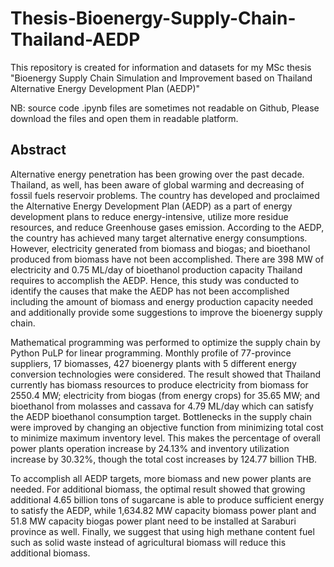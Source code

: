 # Thesis-Bioenergy-Supply-Chain-Thailand-AEDP
This repository is created for information and datasets for my MSc thesis "Bioenergy Supply Chain Simulation and Improvement based on Thailand Alternative Energy Development Plan (AEDP)"

NB:  source code .ipynb files are sometimes not readable on Github, Please download the files and open them in readable platform.

## Abstract

Alternative energy penetration has been growing over the past decade. Thailand, as well, has been aware of global warming and decreasing of fossil fuels reservoir problems. The country has developed and proclaimed the Alternative Energy Development Plan (AEDP) as a part of energy development plans to reduce energy-intensive, utilize more residue resources, and reduce Greenhouse gases emission. According to the AEDP, the country has achieved many target alternative energy consumptions. However, electricity generated from biomass and biogas; and bioethanol produced from biomass have not been accomplished. There are 398 MW of electricity and 0.75 ML/day of bioethanol production capacity Thailand requires to accomplish the AEDP. Hence, this study was conducted to identify the causes that make the AEDP has not been accomplished including the amount of biomass and energy production capacity needed and additionally provide some suggestions to improve the bioenergy supply chain. 

Mathematical programming was performed to optimize the supply chain by Python PuLP for linear programming. Monthly profile of 77-province suppliers, 17 biomasses, 427 bioenergy plants with 5 different energy conversion technologies were considered. The result showed that Thailand currently has biomass resources to produce electricity from biomass for 2550.4 MW; electricity from biogas (from energy crops) for 35.65 MW; and bioethanol from molasses and cassava for 4.79 ML/day which can satisfy the AEDP bioethanol consumption target. Bottlenecks in the supply chain were improved by changing an objective function from minimizing total cost to minimize maximum inventory level. This makes the percentage of overall power plants operation increase by 24.13% and inventory utilization increase by 30.32%, though the total cost increases by 124.77 billion THB.

To accomplish all AEDP targets, more biomass and new power plants are needed. For additional biomass, the optimal result showed that growing additional 4.65 billion tons of sugarcane is able to produce sufficient energy to satisfy the AEDP, while 1,634.82 MW capacity biomass power plant and 51.8 MW capacity biogas power plant need to be installed at Saraburi province as well. Finally, we suggest that using high methane content fuel such as solid waste instead of agricultural biomass will reduce this additional biomass. 
